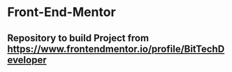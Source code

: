 # Front-End-Mentor

## Repository to build Project from https://www.frontendmentor.io/profile/BitTechDeveloper
